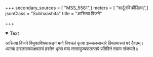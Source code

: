 +++
secondary_sources = [ "MSS_5581",]
meters = [ "शार्दूलविक्रीडितम्",]
jsonClass = "Subhaashita"
title = "आसित्वा विजने"

+++

<details open><summary>Text</summary>

आसित्वा विजने विमुक्तविषयासङ्गं मनो निश्चलं कृत्वा हृज्जलजान्तरे प्रियतमारूपं परं दैवतम्।  
ध्यात्वा हारलतामयाक्षवलयं हस्तेन धृत्वा मया तत्सायुज्यफलाप्तये प्रतिदिनं तन्नाम संजप्यते॥
</details>
